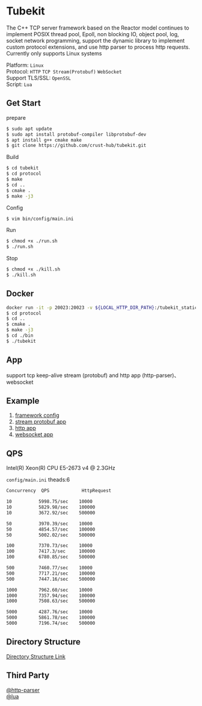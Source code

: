 # Tubekit

The C++ TCP server framework based on the Reactor model continues to implement POSIX thread pool, Epoll, non blocking IO, object pool, log, socket network programming, support the dynamic library to implement custom protocol extensions, and use http parser to process http requests. Currently only supports Linux systems

Platform: `Linux`  
Protocol: `HTTP` `TCP Stream(Protobuf)` `WebSocket`  
Support TLS/SSL: `OpenSSL`  
Script: `Lua`  

## Get Start

prepare

```bash
$ sudo apt update
$ sudo apt install protobuf-compiler libprotobuf-dev
$ apt install g++ cmake make
$ git clone https://github.com/crust-hub/tubekit.git
```

Build

```bash
$ cd tubekit
$ cd protocol
$ make
$ cd ..
$ cmake .
$ make -j3
```

Config

```bash
$ vim bin/config/main.ini
```

Run

```bash
$ chmod +x ./run.sh
$ ./run.sh
```

Stop

```bash
$ chmod +x ./kill.sh
$ ./kill.sh
```

## Docker

```bash
docker run -it -p 20023:20023 -v ${LOCAL_HTTP_DIR_PATH}:/tubekit_static gaowanlu/tubekit:latest bash
$ cd protocol
$ cd ..
$ cmake .
$ make -j3
$ cd ./bin
$ ./tubekit
```

## App

support tcp keep-alive stream (protobuf) and http app (http-parser)、websocket

## Example

1. [framework config](https://github.com/crust-hub/tubekit/blob/main/bin/config/main.ini)
2. [stream protobuf app](https://github.com/crust-hub/tubekit/blob/main/src/app/stream_app.cpp)
3. [http app](https://github.com/crust-hub/tubekit/blob/main/src/app/http_app.cpp)
4. [websocket app](https://github.com/crust-hub/tubekit/blob/main/src/app/websocket_app.cpp)

## QPS

Intel(R) Xeon(R) CPU E5-2673 v4 @ 2.3GHz

`config/main.ini` theads:6

```bash
Concurrency  QPS            HttpRequest

10          5998.75/sec    10000
10          5829.98/sec    100000
10          3672.92/sec    500000

50          3970.39/sec    10000
50          4854.57/sec    100000
50          5002.02/sec    500000

100         7370.73/sec    10000
100         7417.3/sec     100000
100         6780.85/sec    500000

500         7460.77/sec    10000
500         7717.21/sec    100000
500         7447.16/sec    500000

1000        7962.60/sec    10000
1000        7357.94/sec    100000
1000        7508.63/sec    500000

5000        4287.76/sec    10000
5000        5861.78/sec    100000
5000        7196.74/sec    500000
```

## Directory Structure

[Directory Structure Link](./doc/dir_detail.md)

## Third Party

[@http-parser](https://github.com/nodejs/http-parser)  
[@lua](https://github.com/lua/lua)  

